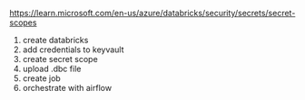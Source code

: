 https://learn.microsoft.com/en-us/azure/databricks/security/secrets/secret-scopes
1. create databricks
2. add credentials to keyvault
3. create secret scope
4. upload .dbc file
5. create job
6. orchestrate with airflow
